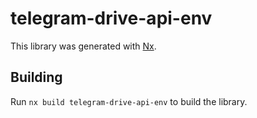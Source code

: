 # telegram-drive-api-env

This library was generated with [Nx](https://nx.dev).

## Building

Run `nx build telegram-drive-api-env` to build the library.
